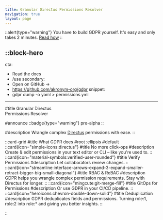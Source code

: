 ```yaml
---
title: Granular Directus Permissions Resolver
navigation: true
layout: page
---
```


::alert{type="warning"}
You have to build GDPR yourself. It's easy and only takes 2 minutes. [Read how](/build)
::


::block-hero
---
cta:
  - Read the docs
  - /use
secondary:
  - Open on GitHub →
  - https://github.com/akronym-org/gdpr
snippet:
- gdpr dump -o yaml > permissions.yml
---

#title
Granular Directus<br/> Permissions Resolver

#announce
::badge{type="warning"}
pre-alpha
::

#description
Wrangle complex [Directus](https://directus.io) permissions with ease.
::

::card-grid
#title
What GDPR does
#root
:ellipsis
#default
  ::card{icon="simple-icons:directus"}
  #title
  No more click-ops
  #description
  Create & edit permissions in your text editor or CLI – like you're used to.
  ::
  ::card{icon="material-symbols:verified-user-rounded"}
  #title
  Verify Permissions
  #description
  Let collaborators review changes.
  ::
  ::card{icon="streamline:interface-arrows-expand-3-expand-smaller-retract-bigger-big-small-diagonal"}
  #title
  RBAC & ReBAC
  #description
  GDPR helps you wrangle complex permission requirements. Stay with Directus for longer.
  ::
  ::card{icon="mingcute:git-merge-fill"}
  #title
  GitOps for Permissions
  #description
  Or use GDPR in your CI/CD pipeline.
  ::
  ::card{icon="heroicons:chevron-double-down-solid"}
  #title
  Deduplication
  #description
  GDPR deduplicates fields and permissions. Turning role:1, role:2 into role:* and giving you better insights.
  ::



::
